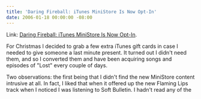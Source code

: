 ```yaml
---
title: 'Daring Fireball: iTunes MiniStore Is Now Opt-In'
date: 2006-01-18 00:00:00 -08:00
---
```


<p>
Link: <a title="Daring Fireball: iTunes MiniStore Is Now Opt-In" href="http://daringfireball.net/2006/01/itunes_ministore">Daring Fireball: iTunes MiniStore Is Now Opt-In</a>.
</p>
<p>
For Christmas I decided to grab a few extra iTunes gift cards in case I needed to give someone a last minute present. It turned out I didn't need them, and so I converted them and have been acquiring songs and episodes of "Lost" every couple of days.
</p>
<p>
Two observations: the first being that I didn't find the new MiniStore content intrusive at all. In fact, I liked that when it offered up the new Flaming Lips track when I noticed I was listening to Soft Bulletin. I hadn't read any of the
</p>
<p>
